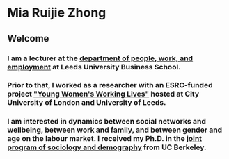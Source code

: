 # Mia Ruijie Zhong


## Welcome

### I am a lecturer at the [department of people, work, and employment](https://business.leeds.ac.uk/departments-people-work-employment) at Leeds University Business School.
### Prior to that, I worked as a researcher with an ESRC-funded project ["Young Women's Working Lives"](https://ywworking.co.uk/) hosted at City University of London and University of Leeds. 
### I am interested in dynamics between social networks and wellbeing, between work and family, and between gender and age on the labour market. I received my Ph.D. in the [joint program of sociology and demography](https://grad.berkeley.edu/program/sociology-demography/) from UC Berkeley.
